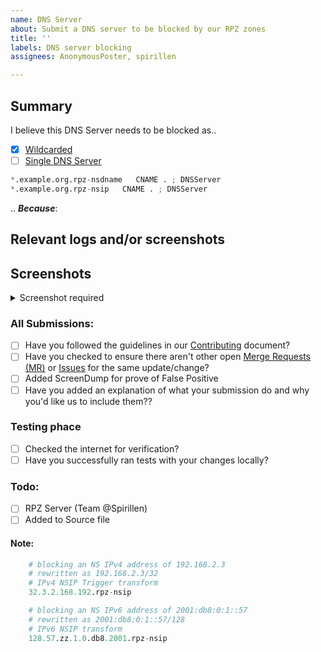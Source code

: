 ```yaml
---
name: DNS Server
about: Submit a DNS server to be blocked by our RPZ zones
title: ''
labels: DNS server blocking
assignees: AnonymousPoster, spirillen

---
```


## Summary

<!-- Keep any domains in back ticks `(`)`

Screenshot is required within the <details> pane. Leave a blank line before
and after the image link -->

I believe this DNS Server needs to be blocked as..

- [x] [Wildcarded](source/dns-servers/wildcard.list)
- [ ] [Single DNS Server](source/dns-servers/domains.list)

```python
*.example.org.rpz-nsdname   CNAME . ; DNSServer
*.example.org.rpz-nsip   CNAME . ; DNSServer
```

.. ***Because***:

## Relevant logs and/or screenshots

<!-- Paste any relevant logs - please use code blocks (```) to format
console output, logs, and code as it's very hard to read otherwise. -->

## Screenshots

<details><Summary>Screenshot required</summary>



</details>

### All Submissions:
- [ ] Have you followed the guidelines in our [Contributing](CONTRIBUTING.md) document?
- [ ] Have you checked to ensure there aren't other open [Merge Requests (MR)](../merge_requests) or [Issues](../issues) for the same update/change?
- [ ] Added ScreenDump for prove of False Positive
- [ ] Have you added an explanation of what your submission do and why you'd like us to include them??

### Testing phace
- [ ] Checked the internet for verification?
- [ ] Have you successfully ran tests with your changes locally?

### Todo:
- [ ] RPZ Server (Team @Spirillen)
- [ ] Added to Source file

#### Note:
```python
	# blocking an NS IPv4 address of 192.168.2.3
	# rewritten as 192.168.2.3/32
	# IPv4 NSIP Trigger transform
	32.3.2.168.192.rpz-nsip

	# blocking an NS IPv6 address of 2001:db8:0:1::57
	# rewritten as 2001:db8:0:1::57/128
	# IPv6 NSIP transform
	128.57.zz.1.0.db8.2001.rpz-nsip
```
